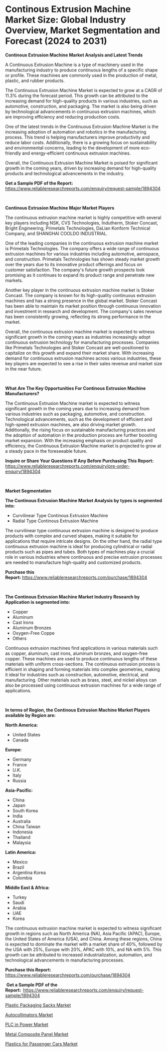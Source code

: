 <p><h1>Continous Extrusion Machine Market Size: Global Industry Overview, Market Segmentation and Forecast (2024 to 2031)</h1></p><p><strong>Continous Extrusion Machine Market Analysis and Latest Trends</strong></p>
<p><p>A Continuous Extrusion Machine is a type of machinery used in the manufacturing industry to produce continuous lengths of a specific shape or profile. These machines are commonly used in the production of metal, plastic, and rubber products.</p><p>The Continuous Extrusion Machine Market is expected to grow at a CAGR of 11.3% during the forecast period. This growth can be attributed to the increasing demand for high-quality products in various industries, such as automotive, construction, and packaging. The market is also being driven by technological advancements in continuous extrusion machines, which are improving efficiency and reducing production costs.</p><p>One of the latest trends in the Continuous Extrusion Machine Market is the increasing adoption of automation and robotics in the manufacturing process. This trend is helping manufacturers improve productivity and reduce labor costs. Additionally, there is a growing focus on sustainability and environmental concerns, leading to the development of more eco-friendly and energy-efficient continuous extrusion machines.</p><p>Overall, the Continuous Extrusion Machine Market is poised for significant growth in the coming years, driven by increasing demand for high-quality products and technological advancements in the industry.</p></p>
<p><strong>Get a Sample PDF of the Report:&nbsp;</strong> <a href="https://www.reliableresearchreports.com/enquiry/request-sample/1894304">https://www.reliableresearchreports.com/enquiry/request-sample/1894304</a></p>
<p>&nbsp;</p>
<p><strong>Continous Extrusion Machine Major Market Players</strong></p>
<p><p>The continuous extrusion machine market is highly competitive with several key players including NSK, CVS Technologies, Indutherm, Stoker Concast, Bright Engineering, Primetals Technologies, DaLian Konform Technical Company, and SHANGHAI COOLDO INDUSTRIAL.</p><p>One of the leading companies in the continuous extrusion machine market is Primetals Technologies. The company offers a wide range of continuous extrusion machines for various industries including automotive, aerospace, and construction. Primetals Technologies has shown steady market growth over the years due to its innovative product offerings and focus on customer satisfaction. The company's future growth prospects look promising as it continues to expand its product range and penetrate new markets.</p><p>Another key player in the continuous extrusion machine market is Stoker Concast. The company is known for its high-quality continuous extrusion machines and has a strong presence in the global market. Stoker Concast has been able to maintain its market position through continuous innovation and investment in research and development. The company's sales revenue has been consistently growing, reflecting its strong performance in the market.</p><p>Overall, the continuous extrusion machine market is expected to witness significant growth in the coming years as industries increasingly adopt continuous extrusion technology for manufacturing processes. Companies like Primetals Technologies and Stoker Concast are well-positioned to capitalize on this growth and expand their market share. With increasing demand for continuous extrusion machines across various industries, these key players are expected to see a rise in their sales revenue and market size in the near future.</p></p>
<p>&nbsp;</p>
<p><strong>What Are The Key Opportunities For Continous Extrusion Machine Manufacturers?</strong></p>
<p><p>The Continuous Extrusion Machine market is expected to witness significant growth in the coming years due to increasing demand from various industries such as packaging, automotive, and construction. Technological advancements, such as the development of efficient and high-speed extrusion machines, are also driving market growth. Additionally, the rising focus on sustainable manufacturing practices and the adoption of automation in the production process are further boosting market expansion. With the increasing emphasis on product quality and efficiency, the Continuous Extrusion Machine market is projected to grow at a steady pace in the foreseeable future.</p></p>
<p><strong>Inquire or Share Your Questions If Any Before Purchasing This Report:</strong> <a href="https://www.reliableresearchreports.com/enquiry/pre-order-enquiry/1894304">https://www.reliableresearchreports.com/enquiry/pre-order-enquiry/1894304</a></p>
<p>&nbsp;</p>
<p><strong>Market Segmentation</strong></p>
<p><strong>The Continous Extrusion Machine Market Analysis by types is segmented into:</strong></p>
<p><ul><li>Curvilinear Type Continous Extrusion Machine</li><li>Radial Type Continous Extrusion Machine</li></ul></p>
<p><p>The curvilinear type continuous extrusion machine is designed to produce products with complex and curved shapes, making it suitable for applications that require intricate designs. On the other hand, the radial type continuous extrusion machine is ideal for producing cylindrical or radial products such as pipes and tubes. Both types of machines play a crucial role in various industries where continuous and precise extrusion processes are needed to manufacture high-quality and customized products.</p></p>
<p><strong>Purchase this Report:&nbsp;</strong><a href="https://www.reliableresearchreports.com/purchase/1894304">https://www.reliableresearchreports.com/purchase/1894304</a></p>
<p>&nbsp;</p>
<p><strong>The Continous Extrusion Machine Market Industry Research by Application is segmented into:</strong></p>
<p><ul><li>Copper</li><li>Aluminum</li><li>Cast Irons</li><li>Aluminum Bronzes</li><li>Oxygen-Free Coppe</li><li>Others</li></ul></p>
<p><p>Continuous extrusion machines find applications in various materials such as copper, aluminum, cast irons, aluminum bronzes, and oxygen-free copper. These machines are used to produce continuous lengths of these materials with uniform cross-sections. The continuous extrusion process is efficient in shaping and forming materials into complex geometries, making it ideal for industries such as construction, automotive, electrical, and manufacturing. Other materials such as brass, steel, and nickel alloys can also be processed using continuous extrusion machines for a wide range of applications.</p></p>
<p>&nbsp;</p>
<p><strong>In terms of Region, the Continous Extrusion Machine Market Players available by Region are:</strong></p>
<p>
    <p> <strong> North America: </strong>
        <ul>
            <li>United States</li>
            <li>Canada</li>
        </ul>
        </p> 
    <p> <strong> Europe: </strong>
        <ul>
            <li>Germany</li>
            <li>France</li>
            <li>U.K.</li>
            <li>Italy</li>
            <li>Russia</li>
        </ul>
        </p> 
    <p> <strong> Asia-Pacific: </strong>
        <ul>
            <li>China</li>
            <li>Japan</li>
            <li>South Korea</li>
            <li>India</li>
            <li>Australia</li>
            <li>China Taiwan</li>
            <li>Indonesia</li>
            <li>Thailand</li>
            <li>Malaysia</li>
        </ul>
        </p> 
    <p> <strong> Latin America: </strong>
        <ul>
            <li>Mexico</li>
            <li>Brazil</li>
            <li>Argentina Korea</li>
            <li>Colombia</li>
        </ul>
        </p> 
    <p> <strong> Middle East & Africa: </strong>
        <ul>
            <li>Turkey</li>
            <li>Saudi</li>
            <li>Arabia</li>
            <li>UAE</li>
            <li>Korea</li>
        </ul>
    </p>
    </p>
<p><p>The continuous extrusion machine market is expected to witness significant growth in regions such as North America (NA), Asia Pacific (APAC), Europe, the United States of America (USA), and China. Among these regions, China is expected to dominate the market with a market share of 40%, followed by the USA with 25%, Europe with 20%, APAC with 10%, and NA with 5%. This growth can be attributed to increased industrialization, automation, and technological advancements in manufacturing processes.</p></p>
<p><strong>Purchase this Report: </strong><a href="https://www.reliableresearchreports.com/purchase/1894304">https://www.reliableresearchreports.com/purchase/1894304</a></p>
<p>&nbsp;<strong>Get a Sample PDF of the Report:&nbsp;&nbsp;</strong><a href="https://www.reliableresearchreports.com/enquiry/request-sample/1894304">https://www.reliableresearchreports.com/enquiry/request-sample/1894304</a></p>
<p><strong></strong></p>
<p><p><a href="https://picayune-night-cbd.notion.site/Plastic-Packaging-Sacks-Market-Dynamics-2024-2031-Also-about-Its-Market-Trends-Projections-and-Op-cfac928250e047ccb38ac6969b899d9d">Plastic Packaging Sacks Market</a></p><p><a href="https://view.publitas.com/reportprime-1/insights-into-autocollimators-market-size-analysing-market-share-trends-and-growth-from-2024-to-2031/">Autocollimators Market</a></p><p><a href="https://summer-dogwood-3e9.notion.site/PLC-in-Power-Market-Growth-Market-Trends-COVID-19-Impact-and-Forecasts-for-period-from-2024-203-44beb04d943f41bf874237180514a762">PLC in Power Market</a></p><p><a href="https://view.publitas.com/reportprime-1/metal-composite-panel-market-size-evaluating-its-market-trends-growth-and-projections-2024-2031/">Metal Composite Panel Market</a></p><p><a href="https://funky-papaya-cf4.notion.site/Plastics-for-Passenger-Cars-Market-Size-Share-Trends-Analysis-Report-By-Application-Regional-Out-4ef6cca41d2d48ba841f1b77b15d7de4">Plastics for Passenger Cars Market</a></p></p>